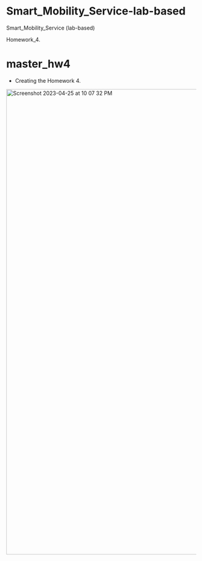 # Smart_Mobility_Service-lab-based
Smart_Mobility_Service (lab-based)

Homework_4.

# master_hw4

- Creating the Homework 4.
<img width="1233" alt="Screenshot 2023-04-25 at 10 07 32 PM" src="https://user-images.githubusercontent.com/90837231/234295993-e01e5f0f-6fc9-4b77-be2c-7438b0198b47.png">

